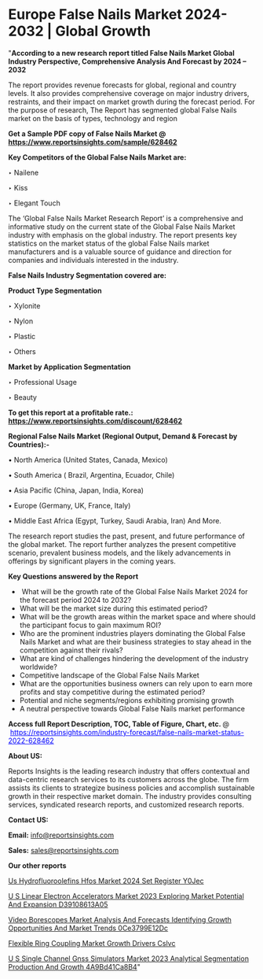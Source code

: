 # Europe False Nails Market 2024-2032 | Global Growth

"<strong>According to a new research report titled False Nails Market Global Industry Perspective, Comprehensive Analysis And Forecast by 2024 – 2032</strong>

The report provides revenue forecasts for global, regional and country levels. It also provides comprehensive coverage on major industry drivers, restraints, and their impact on market growth during the forecast period. For the purpose of research, The Report has segmented global False Nails market on the basis of types, technology and region

<strong>Get a Sample PDF copy of False Nails Market </strong><strong>@<a href=https://www.reportsinsights.com/sample/628462 style=color:#0000ff;> https://www.reportsinsights.com/sample/628462</a></strong></font>

<strong>Key Competitors of the Global False Nails Market are:</strong>

‣ Nailene

‣ Kiss

‣ Elegant Touch

The ‘Global False Nails Market Research Report’ is a comprehensive and informative study on the current state of the Global False Nails Market industry with emphasis on the global industry. The report presents key statistics on the market status of the global False Nails market manufacturers and is a valuable source of guidance and direction for companies and individuals interested in the industry.

<strong>False Nails Industry Segmentation covered are:</strong>

<strong>Product Type Segmentation</strong>

‣    Xylonite

‣ Nylon

‣ Plastic

‣ Others

<strong>Market by Application Segmentation</strong>

‣   Professional Usage

‣ Beauty

<strong>To get this report at a profitable rate.: <a href=https://www.reportsinsights.com/discount/628462 style=color:#0000ff;>https://www.reportsinsights.com/discount/628462</a></strong></font>

<strong>Regional False Nails Market (Regional Output, Demand &amp; Forecast by Countries):-</strong>

• North America (United States, Canada, Mexico)

• South America ( Brazil, Argentina, Ecuador, Chile)

• Asia Pacific (China, Japan, India, Korea)

• Europe (Germany, UK, France, Italy)

• Middle East Africa (Egypt, Turkey, Saudi Arabia, Iran) And More.

The research report studies the past, present, and future performance of the global market. The report further analyzes the present competitive scenario, prevalent business models, and the likely advancements in offerings by significant players in the coming years.

<strong>Key Questions answered by the Report</strong>
<ul>
  <li> What will be the growth rate of the Global False Nails Market 2024 for the forecast period 2024 to 2032?</li>
  <li>What will be the market size during this estimated period?</li>
  <li>What will be the growth areas within the market space and where should the participant focus to gain maximum ROI?</li>
  <li>Who are the prominent industries players dominating the Global False Nails Market and what are their business strategies to stay ahead in the competition against their rivals?</li>
  <li>What are kind of challenges hindering the development of the industry worldwide?</li>
  <li>Competitive landscape of the Global False Nails Market</li>
  <li>What are the opportunities business owners can rely upon to earn more profits and stay competitive during the estimated period?</li>
  <li>Potential and niche segments/regions exhibiting promising growth</li>
  <li>A neutral perspective towards Global False Nails market performance</li>
</ul>
<strong>Access full Report Description, TOC, Table of Figure, Chart, etc. </strong>@  <a href=https://reportsinsights.com/industry-forecast/false-nails-market-status-2022-628462 style=color:#0000ff;>https://reportsinsights.com/industry-forecast/false-nails-market-status-2022-628462</a></font>

<strong><strong>About US</strong>:</strong>

Reports Insights is the leading research industry that offers contextual and data-centric research services to its customers across the globe. The firm assists its clients to strategize business policies and accomplish sustainable growth in their respective market domain. The industry provides consulting services, syndicated research reports, and customized research reports.

<strong>Contact US:</strong>

<p class=""""><b>Email:</b> <a href=mailto:info@reportsinsights.com>info@reportsinsights.com</a></p>
<p class=""""><b>Sales:</b> <a href=mailto:sales@reportsinsights.com>sales@reportsinsights.com</a></p>

<strong>Our other reports</strong>

<a href=https://www.linkedin.com/pulse/us-hydrofluoroolefins-hfos-market-2024-set-register-y0jec/>Us Hydrofluoroolefins Hfos Market 2024 Set Register Y0Jec</a>

<a href=https://medium.com/@singhaakesh50/u-s-linear-electron-accelerators-market-2023-exploring-market-potential-and-expansion-d39108613a05>U S Linear Electron Accelerators Market 2023 Exploring Market Potential And Expansion D39108613A05</a>

<a href=https://medium.com/@aanandimane055/video-borescopes-market-analysis-and-forecasts-identifying-growth-opportunities-and-market-trends-0ce3799e12dc>Video Borescopes Market Analysis And Forecasts Identifying Growth Opportunities And Market Trends 0Ce3799E12Dc</a>

<a href=https://www.linkedin.com/pulse/flexible-ring-coupling-market-growth-drivers-cslvc/>Flexible Ring Coupling Market Growth Drivers Cslvc</a>

<a href=https://medium.com/@aanarkumar6/u-s-single-channel-gnss-simulators-market-2023-analytical-segmentation-production-and-growth-4a9bd41ca8b4>U S Single Channel Gnss Simulators Market 2023 Analytical Segmentation Production And Growth 4A9Bd41Ca8B4</a>"
